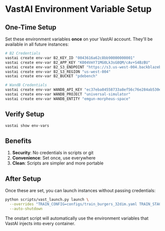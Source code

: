 # VastAI Environment Variable Setup

## One-Time Setup

Set these environment variables **once** on your VastAI account. They'll be available in all future instances:

```bash
# B2 Credentials
vastai create env-var B2_KEY_ID "0043616a62c8bb90000000001"
vastai create env-var B2_APP_KEY "K004VmY71MG0Lk3sG8QM/cAv+S4BzBU"
vastai create env-var B2_S3_ENDPOINT "https://s3.us-west-004.backblazeb2.com"
vastai create env-var B2_S3_REGION "us-west-004"
vastai create env-var B2_BUCKET "pdebench"

# WandB Credentials
vastai create env-var WANDB_API_KEY "ec37eba84558733a8ef56c76e284ab530e94449b"
vastai create env-var WANDB_PROJECT "universal-simulator"
vastai create env-var WANDB_ENTITY "emgun-morpheus-space"
```

## Verify Setup

```bash
vastai show env-vars
```

## Benefits

1. **Security**: No credentials in scripts or git
2. **Convenience**: Set once, use everywhere
3. **Clean**: Scripts are simpler and more portable

## After Setup

Once these are set, you can launch instances without passing credentials:

```bash
python scripts/vast_launch.py launch \
  --overrides "TRAIN_CONFIG=configs/train_burgers_32dim.yaml TRAIN_STAGE=all" \
  --auto-shutdown
```

The onstart script will automatically use the environment variables that VastAI injects into every container.
